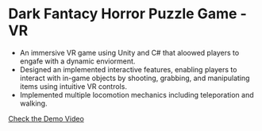# Dark Fantacy Horror Puzzle Game - VR

- An immersive VR game using Unity and C# that aloowed players to engafe with a dynamic enviorment.
- Designed an implemented interactive features, enabling players to interact with in-game objects by shooting, grabbing, and manipulating items using intuitive VR controls.
- Implemented multiple locomotion mechanics including teleporation and walking.

[Check the Demo Video](https://drive.google.com/file/d/1TGvtsC-XVCVsgRcvnElkz_2p95uYS3FS/view?usp=sharing)
